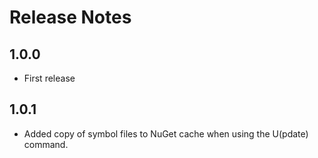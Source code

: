 # Release Notes

## 1.0.0

- First release

## 1.0.1

- Added copy of symbol files to NuGet cache when using the U(pdate) command.


